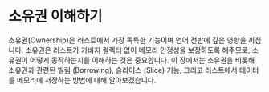 # 소유권 이해하기

소유권(Ownership)은 러스트에서 가장 독특한 기능이며 언어 전반에 깊은 영향을
끼칩니다. 소유권은 러스트가 가비지 컬렉터 없이 메모리 안정성을 보장하도록
해주므로, 소유권이 어떻게 동작하는지를 이해하는 것은 중요합니다. 이 장에서는
소유권을 비롯해 소유권과 관련된 빌림 (Borrowing), 슬라이스 (Slice) 기능, 그리고
러스트에서 데이터를 메모리에 저장하는 방법에 대해 알아보겠습니다.
